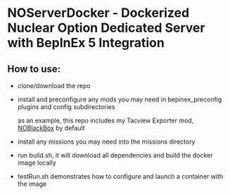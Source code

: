 # NOServerDocker - Dockerized Nuclear Option Dedicated Server with BepInEx 5 Integration

## How to use:

- clone/download the repo
- install and preconfigure any mods you may need in bepinex_preconfig plugins and config subdirectories

    as an example, this repo includes my Tacview Exporter mod, [NOBlackBox](https://github.com/KopterBuzz/NOBlackBox) by default

- install any missions you may need into the missions directory
- run build.sh, it will download all dependencies and build the docker image locally
- testRun.sh demonstrates how to configure and launch a container with the image
